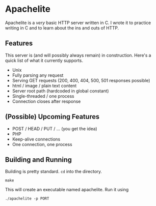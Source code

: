 # Apachelite
Apachelite is a *very* basic HTTP server written in C. I wrote it to
practice writing in C and to learn about the ins and outs of HTTP.

## Features
This server is (and will possibly always remain) in
construction. Here's a quick list of what it currently supports.

+ Unix
+ Fully parsing any request
+ Serving GET requests (200, 400, 404, 500, 501 responses possible)
+ html / image / plain text content
+ Server root path (hardcoded in global constant)
+ Single-threaded / one process
+ Connection closes after response

## (Possible) Upcoming Features
+ POST / HEAD / PUT / ... (you get the idea)
+ PHP
+ Keep-alive connections
+ One connection, one process

## Building and Running
Building is pretty standard. `cd` into the directory.

    make

This will create an executable named apachelite. Run it using

    ./apachelite -p PORT


